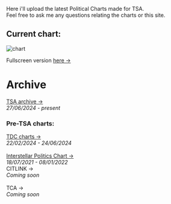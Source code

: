 <link rel="stylesheet" href="assets/css/style.css">
<!-- STYLES ABOVE - DO NOT REMOVE -->


Here i'll upload the latest Political Charts made for TSA.\
Feel free to ask me any questions relating the charts or this site.

## Current chart:
<img src="https://miiiiiilaaaan.github.io/PoliticalChart/chart.png" alt="chart">

Fullscreen version [here →](https://miiiiiilaaaan.github.io/PoliticalChart/chart.png)

# Archive 

[TSA archive →](ArchivePage.md)\
    *27/06/2024 - present*


### Pre-TSA charts:
[TDC charts →](TDCCharts.md)\
    *22/02/2024 - 24/06/2024*\
\
[Interstellar Politics Chart →](InterstellarCharts.md)\
    *18/07/2021 - 08/01/2022*
\
CITLINK →\
*Coming soon*\
\
TCA →\
*Coming soon*




<!-- STYLES - DO NOT REMOVE -->
<link rel="stylesheet" href="assets/css/style.css">
